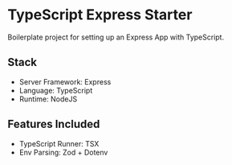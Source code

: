 # TypeScript Express Starter

Boilerplate project for setting up an Express App with TypeScript.

## Stack

- Server Framework: Express
- Language: TypeScript
- Runtime: NodeJS

## Features Included

- TypeScript Runner: TSX
- Env Parsing: Zod + Dotenv

